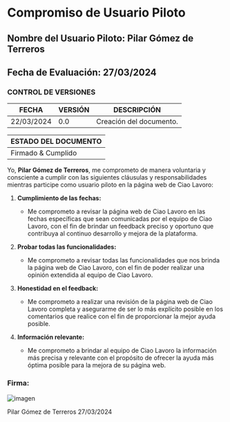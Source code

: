 # Compromiso de Usuario Piloto

## Nombre del Usuario Piloto: Pilar Gómez de Terreros
## Fecha de Evaluación: 27/03/2024
### CONTROL DE VERSIONES
| FECHA      | VERSIÓN | DESCRIPCIÓN                                    |
|------------|---------|------------------------------------------------|
| 22/03/2024 | 0.0     | Creación del documento.                        |


|ESTADO DEL DOCUMENTO|
|--------------------|
|Firmado & Cumplido        |

Yo, **Pilar Gómez de Terreros**, me comprometo de manera voluntaria y consciente a cumplir con las siguientes cláusulas y responsabilidades mientras participe como usuario piloto en la página web de Ciao Lavoro:

1. **Cumplimiento de las fechas:**
   - Me comprometo a revisar la página web de Ciao Lavoro en las fechas específicas que sean comunicadas por el equipo de Ciao Lavoro, con el fin de brindar un feedback preciso y oportuno que contribuya al continuo desarrollo y mejora de la plataforma.

2. **Probar todas las funcionalidades:**
   - Me comprometo a revisar todas las funcionalidades que nos brinda la página web de Ciao Lavoro, con el fin de poder realizar una opinión extendida al equipo de Ciao Lavoro.

3. **Honestidad en el feedback:**
   - Me comprometo a realizar una revisión de la página web de Ciao Lavoro completa y asegurarme de ser lo más explícito posible en los comentarios que realice con el fin de proporcionar la mejor ayuda posible.

4. **Información relevante:**
   - Me comprometo a brindar al equipo de Ciao Lavoro la información más precisa y relevante con el propósito de ofrecer la ayuda más óptima posible para la mejora de su página web.

### Firma:

![imagen](https://github.com/ciaolavoro/ciao-lavoro/assets/59439742/de43756e-46e2-4e62-b576-7fa9c04b1905)

Pilar Gómez de Terreros    27/03/2024
